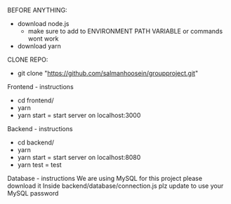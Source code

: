 BEFORE ANYTHING:
- download node.js
  - make sure to add to ENVIRONMENT PATH VARIABLE or commands wont work
- download yarn


CLONE REPO: 
- git clone "https://github.com/salmanhoosein/groupproject.git"

Frontend - instructions
- cd frontend/
- yarn
- yarn start = start server on localhost:3000

Backend - instructions
- cd backend/
- yarn
- yarn start = start server on localhost:8080
- yarn test = test


Database - instructions
We are using MySQL for this project please download it
Inside backend/database/connection.js plz update to use 
  your MySQL password